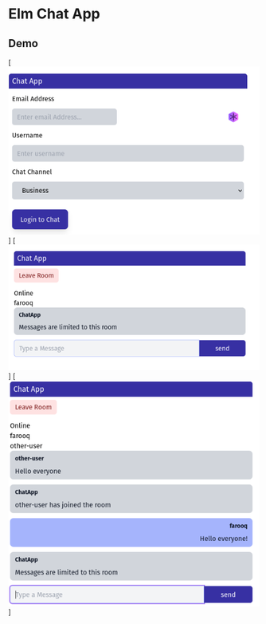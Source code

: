 # Elm Chat App

## Demo

[![login-form](/demo-images/loginpage.png)]
[![join-room](/demo-images/join-room-image.png)]
[![commenting](/demo-images/commenting-with-other-users.png)]
